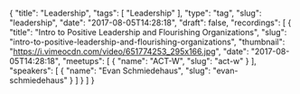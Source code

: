 {
  "title": "Leadership",
  "tags": [
    "Leadership"
  ],
  "type": "tag",
  "slug": "leadership",
  "date": "2017-08-05T14:28:18",
  "draft": false,
  "recordings": [
    {
      "title": "Intro to Positive Leadership and Flourishing Organizations",
      "slug": "intro-to-positive-leadership-and-flourishing-organizations",
      "thumbnail": "https://i.vimeocdn.com/video/651774253_295x166.jpg",
      "date": "2017-08-05T14:28:18",
      "meetups": [
        {
          "name": "ACT-W",
          "slug": "act-w"
        }
      ],
      "speakers": [
        {
          "name": "Evan Schmiedehaus",
          "slug": "evan-schmiedehaus"
        }
      ]
    }
  ]
}